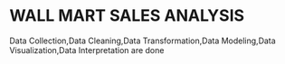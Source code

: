
# WALL MART SALES ANALYSIS

Data Collection,Data Cleaning,Data Transformation,Data Modeling,Data Visualization,Data Interpretation
are done